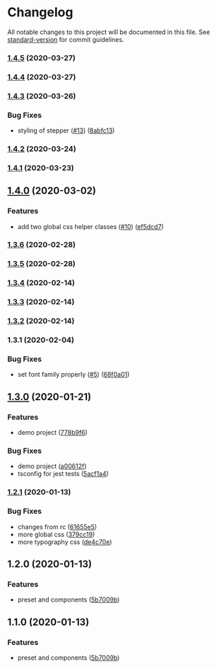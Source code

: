 # Changelog

All notable changes to this project will be documented in this file. See [standard-version](https://github.com/conventional-changelog/standard-version) for commit guidelines.

### [1.4.5](https://github.com/stampin-up/vue-components/compare/v1.4.4...v1.4.5) (2020-03-27)

### [1.4.4](https://github.com/stampin-up/vue-components/compare/v1.4.3...v1.4.4) (2020-03-27)

### [1.4.3](https://github.com/stampin-up/vue-components/compare/v1.4.2...v1.4.3) (2020-03-26)


### Bug Fixes

* styling of stepper ([#13](https://github.com/stampin-up/vue-components/issues/13)) ([8abfc13](https://github.com/stampin-up/vue-components/commit/8abfc1373376b43b9da4d3839d70c6cbc21a153a))

### [1.4.2](https://github.com/stampin-up/vue-components/compare/v1.4.1...v1.4.2) (2020-03-24)

### [1.4.1](https://github.com/stampin-up/vue-components/compare/v1.4.0...v1.4.1) (2020-03-23)

## [1.4.0](https://github.com/stampin-up/vue-components/compare/v1.3.4...v1.4.0) (2020-03-02)


### Features

* add two global css helper classes ([#10](https://github.com/stampin-up/vue-components/issues/10)) ([ef5dcd7](https://github.com/stampin-up/vue-components/commit/ef5dcd7ffee133abd78a88ed791f5a415e4e560f))

### [1.3.6](https://github.com/stampin-up/vue-components/compare/v1.3.5...v1.3.6) (2020-02-28)

### [1.3.5](https://github.com/stampin-up/vue-components/compare/v1.3.4...v1.3.5) (2020-02-28)

### [1.3.4](https://github.com/stampin-up/vue-components/compare/v1.3.3...v1.3.4) (2020-02-14)

### [1.3.3](https://github.com/stampin-up/vue-components/compare/v1.3.2...v1.3.3) (2020-02-14)

### [1.3.2](https://github.com/stampin-up/vue-components/compare/v1.3.1...v1.3.2) (2020-02-14)

### 1.3.1 (2020-02-04)


### Bug Fixes

* set font family properly ([#5](https://github.com/stampin-up/vue-components/issues/5)) ([68f0a01](https://github.com/stampin-up/vue-components/commit/68f0a01250ae364a867ed3a10584e844c1ea4735))

## [1.3.0](https://github.com/stampin-up/vue-components/compare/v1.2.1...v1.3.0) (2020-01-21)


### Features

* demo project ([778b9f6](https://github.com/stampin-up/vue-components/commit/778b9f616344029b0dd067058fc2b56debd7b0c8))


### Bug Fixes

* demo project ([a00612f](https://github.com/stampin-up/vue-components/commit/a00612fb34a41982be118e7aa3e8965bba5e44e1))
* tsconfig for jest tests ([5acf1a4](https://github.com/stampin-up/vue-components/commit/5acf1a45efd373fde7ff999c273a854c2386c8e0))

### [1.2.1](https://github.com/stampin-up/vue-components/compare/v1.2.0...v1.2.1) (2020-01-13)


### Bug Fixes

* changes from rc ([61655e5](https://github.com/stampin-up/vue-components/commit/61655e58691609d232a3b48f95f7affaca67e03f))
* more global css ([379cc19](https://github.com/stampin-up/vue-components/commit/379cc19b43322e238c4e3307c2a27da31ed58e76))
* more typography css ([de4c70e](https://github.com/stampin-up/vue-components/commit/de4c70ef56742b22066c96277416951d38f3da1a))

## 1.2.0 (2020-01-13)


### Features

* preset and components ([5b7009b](https://github.com/stampin-up/vue-components/commit/5b7009b9c91db40935bb1c2c378fd68438b44e5d))

## 1.1.0 (2020-01-13)


### Features

* preset and components ([5b7009b](https://github.com/stampin-up/vue-components/commit/5b7009b9c91db40935bb1c2c378fd68438b44e5d))
